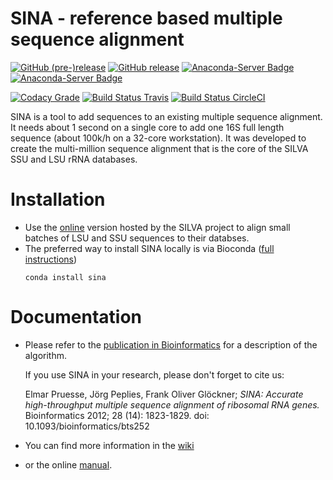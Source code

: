# SINA - reference based multiple sequence alignment
[![GitHub (pre-)release](https://img.shields.io/github/release/epruesse/SINA/all.svg?label=latest)]()
[![GitHub release](https://img.shields.io/github/release/epruesse/SINA.svg)]()
[![Anaconda-Server Badge](https://anaconda.org/bioconda/sina/badges/version.svg)](https://anaconda.org/bioconda/sina)
[![Anaconda-Server Badge](https://anaconda.org/bioconda/sina/badges/license.svg)](https://anaconda.org/bioconda/sina)

[![Codacy Grade](https://img.shields.io/codacy/grade/28de7d354cef4661be84c1b3dcc9fd9f.svg?label=code%20quality%20(codacy))](https://www.codacy.com/app/elmar/SINA)
[![Build Status Travis](https://img.shields.io/travis/epruesse/SINA.svg?label=build%20(TravisCI))](https://travis-ci.org/epruesse/SINA)
[![Build Status CircleCI](https://img.shields.io/circleci/project/github/epruesse/SINA.svg?label=build%20(CircleCI))](https://circleci.com/gh/epruesse/SINA)

SINA is a tool to add sequences to an existing multiple sequence alignment. It needs about 1 second on a single core to add one 16S full length sequence (about 100k/h on a 32-core workstation). It was developed to create the multi-million sequence alignment that is the core of the SILVA SSU and LSU rRNA databases.

# Installation

 - Use the [online](https://www.arb-silva.de/aligner) version hosted by the SILVA project to align small batches of LSU and SSU sequences to their databses.
 - The preferred way to install SINA locally is via Bioconda ([full instructions](https://github.com/epruesse/SINA/wiki/Installation#using-bioconda))
   ```
   conda install sina 
   ```
# Documentation

 - Please refer to the [publication in Bioinformatics](https://doi.org/10.1093/bioinformatics/bts252)
   for a description of the algorithm. 

   If you use SINA in your research, please don't forget to cite us:

   Elmar Pruesse, Jörg Peplies, Frank Oliver Glöckner; *SINA: Accurate high-throughput multiple
   sequence alignment of ribosomal RNA genes.* Bioinformatics 2012; 28 (14): 1823-1829. doi: 10.1093/bioinformatics/bts252
   
 - You can find more information in the [wiki](https://github.com/epruesse/SINA/wiki) 
 
 - or the online [manual](https://github.com/epruesse/SINA/blob/master/doc/man.md).

<!---
[pubmed](https://www.ncbi.nlm.nih.gov/pubmed/22556368)
[bioinformatics](https://academic.oup.com/bioinformatics/article-lookup/doi/10.1093/bioinformatics/bts252)
[pmc](https://www.ncbi.nlm.nih.gov/pmc/articles/PMC3389763/)

[![Altimetric Donut](http://api.altmetric.com/donut/727541_100x100.png)](https://www.altmetric.com/details/727541)
---> 
